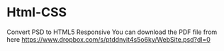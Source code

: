 # Html-CSS
Convert PSD to HTML5 Responsive
You can download the PDF file from here https://www.dropbox.com/s/ptddnyit4s5o6ky/WebSite.psd?dl=0
